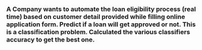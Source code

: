 <h3>A Company wants to automate the loan eligibility process (real time) based on customer detail provided while filling online application form.
Predict if a loan will get approved or not. This is a classification problem.
Calculated the various classifiers accuracy to get the best one.</h3>

